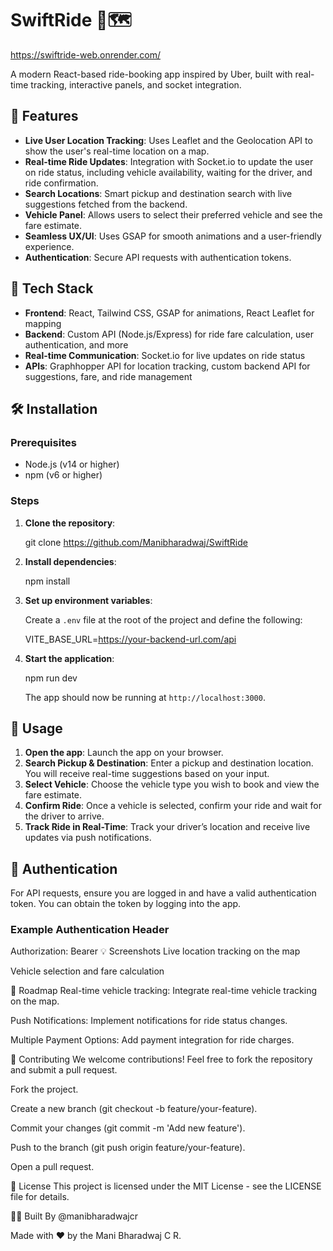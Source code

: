# SwiftRide 🚗🗺️

https://swiftride-web.onrender.com/

A modern React-based ride-booking app inspired by Uber, built with real-time tracking, interactive panels, and socket integration.

## 📲 Features

- **Live User Location Tracking**: Uses Leaflet and the Geolocation API to show the user's real-time location on a map.
- **Real-time Ride Updates**: Integration with Socket.io to update the user on ride status, including vehicle availability, waiting for the driver, and ride confirmation.
- **Search Locations**: Smart pickup and destination search with live suggestions fetched from the backend.
- **Vehicle Panel**: Allows users to select their preferred vehicle and see the fare estimate.
- **Seamless UX/UI**: Uses GSAP for smooth animations and a user-friendly experience.
- **Authentication**: Secure API requests with authentication tokens.

## 🚀 Tech Stack

- **Frontend**: React, Tailwind CSS, GSAP for animations, React Leaflet for mapping
- **Backend**: Custom API (Node.js/Express) for ride fare calculation, user authentication, and more
- **Real-time Communication**: Socket.io for live updates on ride status
- **APIs**: Graphhopper API for location tracking, custom backend API for suggestions, fare, and ride management

## 🛠️ Installation

### Prerequisites

- Node.js (v14 or higher)
- npm (v6 or higher)

### Steps

1. **Clone the repository**:

    git clone https://github.com/Manibharadwaj/SwiftRide
    
2. **Install dependencies**:

    npm install
    
3. **Set up environment variables**:
   
    Create a `.env` file at the root of the project and define the following:


    VITE_BASE_URL=https://your-backend-url.com/api


4. **Start the application**:


    npm run dev

    The app should now be running at `http://localhost:3000`.

## 📍 Usage

1. **Open the app**: Launch the app on your browser.
2. **Search Pickup & Destination**: Enter a pickup and destination location. You will receive real-time suggestions based on your input.
3. **Select Vehicle**: Choose the vehicle type you wish to book and view the fare estimate.
4. **Confirm Ride**: Once a vehicle is selected, confirm your ride and wait for the driver to arrive.
5. **Track Ride in Real-Time**: Track your driver’s location and receive live updates via push notifications.

## 🔐 Authentication

For API requests, ensure you are logged in and have a valid authentication token. You can obtain the token by logging into the app.

### Example Authentication Header

Authorization: Bearer <your-token>
💡 Screenshots
Live location tracking on the map

Vehicle selection and fare calculation

🎯 Roadmap
Real-time vehicle tracking: Integrate real-time vehicle tracking on the map.

Push Notifications: Implement notifications for ride status changes.

Multiple Payment Options: Add payment integration for ride charges.

🤝 Contributing
We welcome contributions! Feel free to fork the repository and submit a pull request.

Fork the project.

Create a new branch (git checkout -b feature/your-feature).

Commit your changes (git commit -m 'Add new feature').

Push to the branch (git push origin feature/your-feature).

Open a pull request.

📝 License
This project is licensed under the MIT License - see the LICENSE file for details.

👨‍💻 Built By
@manibharadwajcr

Made with ❤️ by the Mani Bharadwaj C R.
